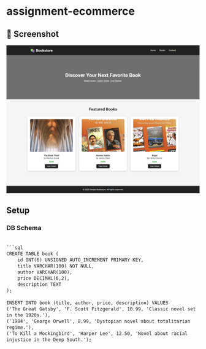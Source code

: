 # assignment-ecommerce

## 📸 Screenshot

![Screenshot of the eCommerce site](./screenshot.png)

## Setup

### DB Schema
 
```

```sql
CREATE TABLE book (
    id INT(6) UNSIGNED AUTO_INCREMENT PRIMARY KEY,
    title VARCHAR(100) NOT NULL,
    author VARCHAR(100),
    price DECIMAL(6,2),
    description TEXT
);

INSERT INTO book (title, author, price, description) VALUES
('The Great Gatsby', 'F. Scott Fitzgerald', 10.99, 'Classic novel set in the 1920s.'),
('1984', 'George Orwell', 8.99, 'Dystopian novel about totalitarian regime.'),
('To Kill a Mockingbird', 'Harper Lee', 12.50, 'Novel about racial injustice in the Deep South.');

```

